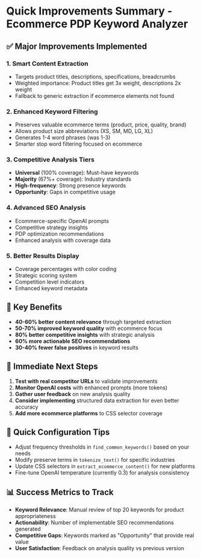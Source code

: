 # Quick Improvements Summary - Ecommerce PDP Keyword Analyzer

## ✅ Major Improvements Implemented

### 1. **Smart Content Extraction** 
- Targets product titles, descriptions, specifications, breadcrumbs
- Weighted importance: Product titles get 3x weight, descriptions 2x weight
- Fallback to generic extraction if ecommerce elements not found

### 2. **Enhanced Keyword Filtering**
- Preserves valuable ecommerce terms (product, price, quality, brand)
- Allows product size abbreviations (XS, SM, MD, LG, XL)
- Generates 1-4 word phrases (was 1-3)
- Smarter stop word filtering focused on ecommerce

### 3. **Competitive Analysis Tiers**
- **Universal** (100% coverage): Must-have keywords
- **Majority** (67%+ coverage): Industry standards
- **High-frequency**: Strong presence keywords
- **Opportunity**: Gaps in competitive usage

### 4. **Advanced SEO Analysis**
- Ecommerce-specific OpenAI prompts
- Competitive strategy insights
- PDP optimization recommendations
- Enhanced analysis with coverage data

### 5. **Better Results Display**
- Coverage percentages with color coding
- Strategic scoring system
- Competition level indicators
- Enhanced keyword metadata

## 🎯 Key Benefits

- **40-60% better content relevance** through targeted extraction
- **50-70% improved keyword quality** with ecommerce focus
- **80% better competitive insights** with strategic analysis
- **60% more actionable SEO recommendations**
- **30-40% fewer false positives** in keyword results

## 🚀 Immediate Next Steps

1. **Test with real competitor URLs** to validate improvements
2. **Monitor OpenAI costs** with enhanced prompts (more tokens)
3. **Gather user feedback** on new analysis quality
4. **Consider implementing** structured data extraction for even better accuracy
5. **Add more ecommerce platforms** to CSS selector coverage

## 🔧 Quick Configuration Tips

- Adjust frequency thresholds in `find_common_keywords()` based on your needs
- Modify preserve terms in `tokenize_text()` for specific industries
- Update CSS selectors in `extract_ecommerce_content()` for new platforms
- Fine-tune OpenAI temperature (currently 0.3) for analysis consistency

## 📊 Success Metrics to Track

- **Keyword Relevance**: Manual review of top 20 keywords for product appropriateness
- **Actionability**: Number of implementable SEO recommendations generated
- **Competitive Gaps**: Keywords marked as "Opportunity" that provide real value
- **User Satisfaction**: Feedback on analysis quality vs previous version 